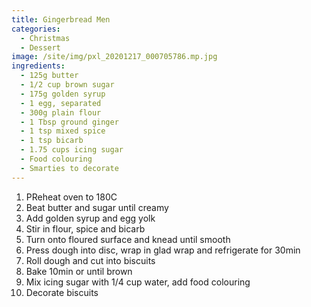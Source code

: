 ```yaml
---
title: Gingerbread Men
categories:
  - Christmas
  - Dessert
image: /site/img/pxl_20201217_000705786.mp.jpg
ingredients:
  - 125g butter
  - 1/2 cup brown sugar
  - 175g golden syrup
  - 1 egg, separated
  - 300g plain flour
  - 1 Tbsp ground ginger
  - 1 tsp mixed spice
  - 1 tsp bicarb
  - 1.75 cups icing sugar
  - Food colouring
  - Smarties to decorate
---
```

1. PReheat oven to 180C
2. Beat butter and sugar until creamy
3. Add golden syrup and egg yolk
4. Stir in flour, spice and bicarb
5. Turn onto floured surface and knead until smooth
6. Press dough into disc, wrap in glad wrap and refrigerate for 30min
7. Roll dough and cut into biscuits
8. Bake 10min or until brown
9. Mix icing sugar with 1/4 cup water, add food colouring
10. Decorate biscuits